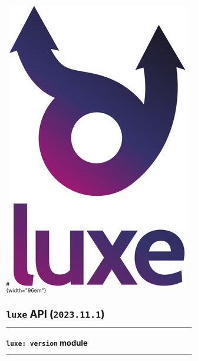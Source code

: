 #![](../../../images/luxe-dark.svg){width="96em"}

# `luxe` API (`2023.11.1`)  


---

## `luxe: version` module


---

